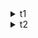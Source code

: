 <details>
<summary>t1</summary>
While true  

Принимаем данные  

если численное  

добавляем в СПисок  

Если больше нуля накидываем на счетчик  

Если kbinterrupt прекращаем принимать ввод и отдаем вывод  

список отдаем, счетчик войдовый  

https://stackoverflow.com/questions/177856/how-do-i-trap-ctrlc-sigint-in-a-c-sharp-console-app

List<string> people = new List<string>();

void Add(T item): добавление нового элемента в список
</details>

<details>
<summary>t2</summary>

<details><summary>сначала падаем в теорию</summary>  
интернет говорит что:  

* если в группе функций вида( _линейных_ ) k1x+m1 к2x+m2 ...
    * к1==k2 , то точек пересечения нет- графики функций параллельны
    * если k1<>k2, но m1==m2, то точка пересечения: 0,m 
</details>
* принимаем входные значения
    Для каждого из четырёх:  

    * дабл?
Предрасчётная часть:  
    k1==k2? > дальше не считаем ;  

m1==m2? > даём просто ответ 0,m //ну потому что f1(x)=\<k0\*0\>0+1 и f2(x)=\<k1\*0\>+1 => x=0,y=1

Для других сценариев:
* условно уравниваем обе функции
* неизвестные переменные в одну сторону, значения в другую. знаки при переносе меняем полярно
    * уточнить...
* дальше математика второй класс, даёт нам координату пересечения на ox
* чтобы получить координату пересечения на oy решаем одно из уравнений с обнаруженным иксом
* ураура
</details>


